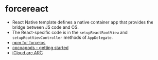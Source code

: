 # forcereact

* React Native template defines a native container app that provides the bridge between JS code and OS.
* The React-specific code is in the `setupReactRootView` and `setupRootViewController` methods of `AppDelegate`.
* [npm for forceios](https://www.npmjs.com/package/forceios)
* [cocoapods - getting started](https://guides.cocoapods.org/using/getting-started.html)
* [iCloud.arc.ARC](https://icloud.developer.apple.com/dashboard/#containers/iCloud.arc.ARC/environments/Production/api-access/)
